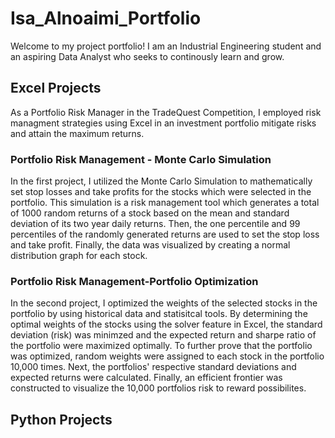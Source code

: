 # Isa_Alnoaimi_Portfolio
Welcome to my project portfolio! I am an Industrial Engineering student and an aspiring Data Analyst who seeks to continously learn and grow. 
## Excel Projects
As a Portfolio Risk Manager in the TradeQuest Competition, I employed risk managment strategies using Excel in an investment portfolio mitigate risks and attain the maximum returns. 
### Portfolio Risk Management - Monte Carlo Simulation
In the first project, I utilized the Monte Carlo Simulation to mathematically set stop losses and take profits for the stocks which were selected in the portfolio. This simulation is a risk management tool which generates a total of 1000 random returns of a stock based on the mean and standard deviation of its two year daily returns. Then, the one percentile and 99 percentiles of the randomly generated returns are used to set the stop loss and take profit. Finally, the data was visualized by creating a normal distribution graph for each stock.
### Portfolio Risk Management-Portfolio Optimization
In the second project, I optimized the weights of the selected stocks in the portfolio by using historical data and statisitcal tools. By determining the optimal weights of the stocks using the solver feature in Excel, the standard deviation (risk) was minimzed and the expected return and sharpe ratio  of the portfolio were maximized optimally. To further prove that the portfolio was optimized, random weights were assigned to each stock in the portfolio 10,000 times. Next, the portfolios' respective standard deviations and expected returns were calculated. Finally, an efficient frontier was constructed to visualize the 10,000 portfolios risk to reward possibilites. 
## Python Projects
